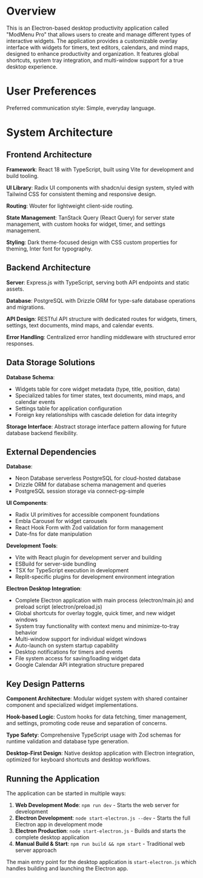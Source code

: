 # Overview

This is an Electron-based desktop productivity application called "ModMenu Pro" that allows users to create and manage different types of interactive widgets. The application provides a customizable overlay interface with widgets for timers, text editors, calendars, and mind maps, designed to enhance productivity and organization. It features global shortcuts, system tray integration, and multi-window support for a true desktop experience.

# User Preferences

Preferred communication style: Simple, everyday language.

# System Architecture

## Frontend Architecture

**Framework**: React 18 with TypeScript, built using Vite for development and build tooling.

**UI Library**: Radix UI components with shadcn/ui design system, styled with Tailwind CSS for consistent theming and responsive design.

**Routing**: Wouter for lightweight client-side routing.

**State Management**: TanStack Query (React Query) for server state management, with custom hooks for widget, timer, and settings management.

**Styling**: Dark theme-focused design with CSS custom properties for theming, Inter font for typography.

## Backend Architecture

**Server**: Express.js with TypeScript, serving both API endpoints and static assets.

**Database**: PostgreSQL with Drizzle ORM for type-safe database operations and migrations.

**API Design**: RESTful API structure with dedicated routes for widgets, timers, settings, text documents, mind maps, and calendar events.

**Error Handling**: Centralized error handling middleware with structured error responses.

## Data Storage Solutions

**Database Schema**: 
- Widgets table for core widget metadata (type, title, position, data)
- Specialized tables for timer states, text documents, mind maps, and calendar events
- Settings table for application configuration
- Foreign key relationships with cascade deletion for data integrity

**Storage Interface**: Abstract storage interface pattern allowing for future database backend flexibility.

## External Dependencies

**Database**: 
- Neon Database serverless PostgreSQL for cloud-hosted database
- Drizzle ORM for database schema management and queries
- PostgreSQL session storage via connect-pg-simple

**UI Components**:
- Radix UI primitives for accessible component foundations
- Embla Carousel for widget carousels
- React Hook Form with Zod validation for form management
- Date-fns for date manipulation

**Development Tools**:
- Vite with React plugin for development server and building
- ESBuild for server-side bundling
- TSX for TypeScript execution in development
- Replit-specific plugins for development environment integration

**Electron Desktop Integration**:
- Complete Electron application with main process (electron/main.js) and preload script (electron/preload.js)
- Global shortcuts for overlay toggle, quick timer, and new widget windows
- System tray functionality with context menu and minimize-to-tray behavior
- Multi-window support for individual widget windows
- Auto-launch on system startup capability
- Desktop notifications for timers and events
- File system access for saving/loading widget data
- Google Calendar API integration structure prepared

## Key Design Patterns

**Component Architecture**: Modular widget system with shared container component and specialized widget implementations.

**Hook-based Logic**: Custom hooks for data fetching, timer management, and settings, promoting code reuse and separation of concerns.

**Type Safety**: Comprehensive TypeScript usage with Zod schemas for runtime validation and database type generation.

**Desktop-First Design**: Native desktop application with Electron integration, optimized for keyboard shortcuts and desktop workflows.

## Running the Application

The application can be started in multiple ways:

1. **Web Development Mode**: `npm run dev` - Starts the web server for development
2. **Electron Development**: `node start-electron.js --dev` - Starts the full Electron app in development mode  
3. **Electron Production**: `node start-electron.js` - Builds and starts the complete desktop application
4. **Manual Build & Start**: `npm run build && npm start` - Traditional web server approach

The main entry point for the desktop application is `start-electron.js` which handles building and launching the Electron app.